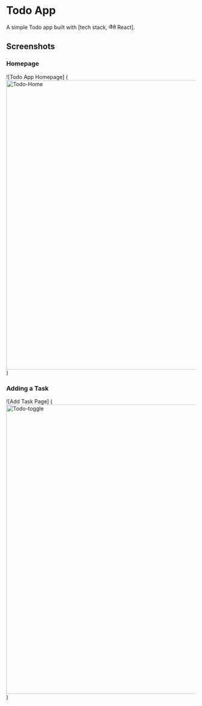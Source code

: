 


# Todo App
A simple Todo app built with [tech stack, जैसे React].

## Screenshots
### Homepage
![Todo App Homepage] (<img width="1366" height="768" alt="Todo-Home " src="https://github.com/user-attachments/assets/f6c22994-31e3-4b5c-8360-dc9ac983f719" />)



### Adding a Task
![Add Task Page] (<img width="1366" height="768" alt="Todo-toggle " src="https://github.com/user-attachments/assets/f6c22994-31e3-4b5c-8360-dc9ac983f719" />)

